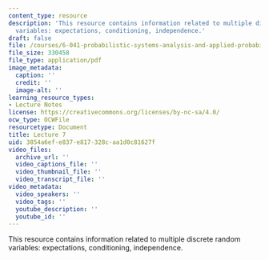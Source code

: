 ```yaml
---
content_type: resource
description: 'This resource contains information related to multiple discrete random
  variables: expectations, conditioning, independence.'
draft: false
file: /courses/6-041-probabilistic-systems-analysis-and-applied-probability-fall-2010/3854a6efe837e817328caa1d0c81627f_MIT6_041F10_L07.pdf
file_size: 330458
file_type: application/pdf
image_metadata:
  caption: ''
  credit: ''
  image-alt: ''
learning_resource_types:
- Lecture Notes
license: https://creativecommons.org/licenses/by-nc-sa/4.0/
ocw_type: OCWFile
resourcetype: Document
title: Lecture 7
uid: 3854a6ef-e837-e817-328c-aa1d0c81627f
video_files:
  archive_url: ''
  video_captions_file: ''
  video_thumbnail_file: ''
  video_transcript_file: ''
video_metadata:
  video_speakers: ''
  video_tags: ''
  youtube_description: ''
  youtube_id: ''
---
```

This resource contains information related to multiple discrete random variables: expectations, conditioning, independence.